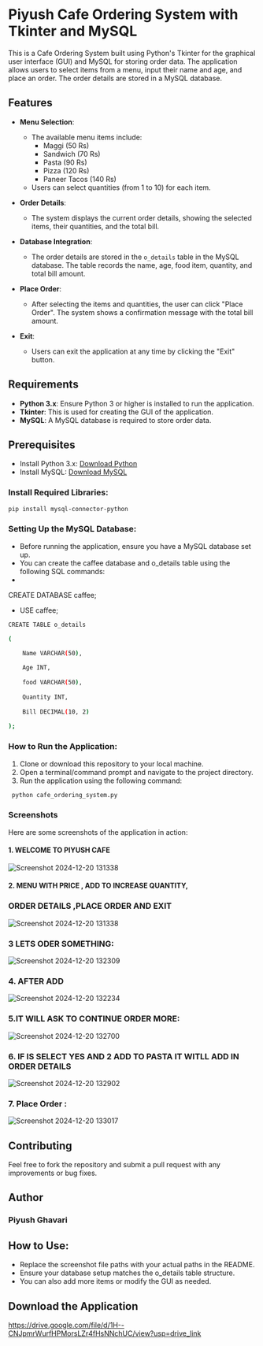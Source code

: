 # Piyush Cafe Ordering System with Tkinter and MySQL

This is a Cafe Ordering System built using Python's Tkinter for the graphical user interface (GUI) and MySQL for storing order data. The application allows users to select items from a menu, input their name and age, and place an order. The order details are stored in a MySQL database.

## Features

- **Menu Selection**: 
  - The available menu items include:
    - Maggi (50 Rs)
    - Sandwich (70 Rs)
    - Pasta (90 Rs)
    - Pizza (120 Rs)
    - Paneer Tacos (140 Rs)
  - Users can select quantities (from 1 to 10) for each item.

- **Order Details**: 
  - The system displays the current order details, showing the selected items, their quantities, and the total bill.

- **Database Integration**: 
  - The order details are stored in the `o_details` table in the MySQL database. The table records the name, age, food item, quantity, and total bill amount.

- **Place Order**: 
  - After selecting the items and quantities, the user can click "Place Order". The system shows a confirmation message with the total bill amount.

- **Exit**: 
  - Users can exit the application at any time by clicking the "Exit" button.

## Requirements

- **Python 3.x**: Ensure Python 3 or higher is installed to run the application.
- **Tkinter**: This is used for creating the GUI of the application.
- **MySQL**: A MySQL database is required to store order data.

## Prerequisites

- Install Python 3.x: [Download Python](https://www.python.org/downloads/)
- Install MySQL: [Download MySQL](https://dev.mysql.com/downloads/installer/)

### Install Required Libraries:

```bash
pip install mysql-connector-python

```

### Setting Up the MySQL Database:
- Before running the application, ensure you have a MySQL database set up.
- You can create the caffee database and o_details table using the following SQL commands:
- 
CREATE DATABASE caffee;

- USE caffee;

```bash
CREATE TABLE o_details 

(

    Name VARCHAR(50),
    
    Age INT,
    
    food VARCHAR(50),
    
    Quantity INT,
    
    Bill DECIMAL(10, 2)
  
);

```

### How to Run the Application:
1.  Clone or download this repository to your local machine.
2.  Open a terminal/command prompt and navigate to the project directory.
3.  Run the application using the following command:
   
   ```bash
    python cafe_ordering_system.py
  ```


### Screenshots
 Here are some screenshots of the application in action:
 

#### 1. WELCOME TO PIYUSH CAFE

  ![Screenshot 2024-12-20 131338](https://github.com/user-attachments/assets/d43760bb-0c36-42bf-8e6f-7055d0b04b03)


#### 2. MENU WITH PRICE , ADD TO INCREASE QUANTITY,
   ### ORDER DETAILS ,PLACE ORDER AND EXIT
   
   
![Screenshot 2024-12-20 131338](https://github.com/user-attachments/assets/620a7a78-2fe3-443f-96e7-7ddcf8f83162)




### 3 LETS ODER SOMETHING:

![Screenshot 2024-12-20 132309](https://github.com/user-attachments/assets/af7821de-2b61-47e3-89e6-250fac078ae9) 


### 4. AFTER ADD 


![Screenshot 2024-12-20 132234](https://github.com/user-attachments/assets/ecc2a2d5-90dd-4163-9c6e-b2688dd2c589)


 ### 5.IT WILL ASK TO CONTINUE ORDER MORE:


  ![Screenshot 2024-12-20 132700](https://github.com/user-attachments/assets/f5ef35fa-e2ea-4da4-bdc7-660dc041984b)
  

  ### 6.  IF IS SELECT YES AND 2 ADD TO PASTA IT WITLL ADD IN ORDER DETAILS
  

  ![Screenshot 2024-12-20 132902](https://github.com/user-attachments/assets/e872c5f3-2cc7-43ed-aa90-ab194ccca45d)

  
### 7. Place Order :


![Screenshot 2024-12-20 133017](https://github.com/user-attachments/assets/084b5b59-df4b-4b37-a6b5-99d540a5404f)

## Contributing
  Feel free to fork the repository and submit a pull request with any improvements or bug fixes.

## Author
 ### Piyush Ghavari

## How to Use:
 - Replace the screenshot file paths with your actual paths in the README.
 - Ensure your database setup matches the o_details table structure.
 - You can also add more items or modify the GUI as needed.

## Download the Application

https://drive.google.com/file/d/1H--CNJpmrWurfHPMorsLZr4fHsNNchUC/view?usp=drive_link

